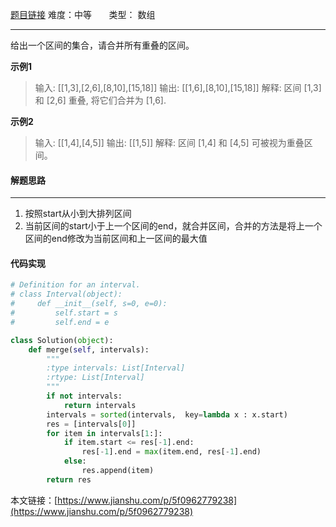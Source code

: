  [题目链接](https://leetcode-cn.com/problems/merge-intervals/)
难度：中等         &nbsp;&nbsp;&nbsp;&nbsp;&nbsp;&nbsp;类型：  数组
***
 给出一个区间的集合，请合并所有重叠的区间。

 
**示例1**
> 输入: [[1,3],[2,6],[8,10],[15,18]]
输出: [[1,6],[8,10],[15,18]]
解释: 区间 [1,3] 和 [2,6] 重叠, 将它们合并为 [1,6].

**示例2**
>输入: [[1,4],[4,5]]
输出: [[1,5]]
解释: 区间 [1,4] 和 [4,5] 可被视为重叠区间。

#### 解题思路
***
1. 按照start从小到大排列区间
2. 当前区间的start小于上一个区间的end，就合并区间，合并的方法是将上一个区间的end修改为当前区间和上一区间的最大值



#### 代码实现
```python
# Definition for an interval.
# class Interval(object):
#     def __init__(self, s=0, e=0):
#         self.start = s
#         self.end = e

class Solution(object):
    def merge(self, intervals):
        """
        :type intervals: List[Interval]
        :rtype: List[Interval]
        """
        if not intervals:
            return intervals
        intervals = sorted(intervals,  key=lambda x : x.start)
        res = [intervals[0]]
        for item in intervals[1:]:
            if item.start <= res[-1].end:
                res[-1].end = max(item.end, res[-1].end)
            else:
                res.append(item)
        return res
```

本文链接：[https://www.jianshu.com/p/5f0962779238](https://www.jianshu.com/p/5f0962779238)
